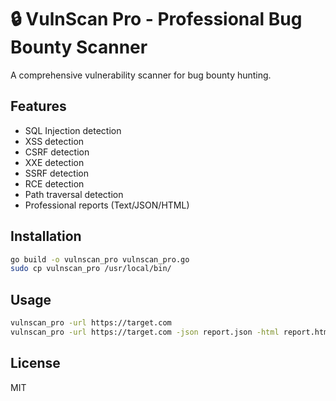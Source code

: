 # 🔒 VulnScan Pro - Professional Bug Bounty Scanner

A comprehensive vulnerability scanner for bug bounty hunting.

## Features
- SQL Injection detection
- XSS detection
- CSRF detection
- XXE detection
- SSRF detection
- RCE detection
- Path traversal detection
- Professional reports (Text/JSON/HTML)

## Installation
```bash
go build -o vulnscan_pro vulnscan_pro.go
sudo cp vulnscan_pro /usr/local/bin/
```

## Usage
```bash
vulnscan_pro -url https://target.com
vulnscan_pro -url https://target.com -json report.json -html report.html
```

## License
MIT
